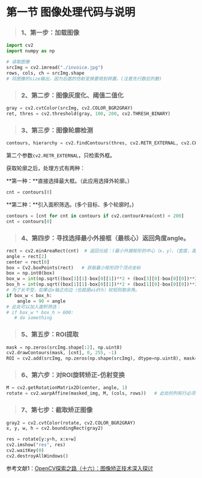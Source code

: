 # 第一节 图像处理代码与说明

> ### **1、第一步**：加载图像

```python
import cv2
import numpy as np

# 读取图像
srcImg = cv2.imread("./invoice.jpg")
rows, cols, ch = srcImg.shape
# 将图像的size输出，因为后面的仿射变换要用到转置。(注意先行数后列数)
```

> ### **2、第二步**：图像灰度化、阈值二值化

```python
gray = cv2.cvtColor(srcImg, cv2.COLOR_BGR2GRAY)
ret, thres = cv2.threshold(gray, 100, 200, cv2.THRESH_BINARY)
```

> ### **3、第三步**：图像轮廓检测

```python
contours, hierarchy = cv2.findContours(thres, cv2.RETR_EXTERNAL, cv2.CHAIN_APPROX_NONE)
```
第二个参数`cv2.RETR_EXTERNAL`，只检索外框。

获取轮廓之后，处理方式有两种：

**第一种：**直接选择最大框。（此应用选择外轮廓。）

```python
cnt = contours[0]   
```

**第二种：**引入面积筛选。(多个目标、多个轮廓时。)

```python
contours = [cnt for cnt in contours if cv2.contourArea(cnt) > 200]
cnt = contours[0]   
```


> ### **4、第四步**：**寻找选择最小外接框**（最核心）返回角度angle。

```python
rect = cv2.minAreaRect(cnt)  # 返回元组：(最小外接矩形的中心（x，y），（宽度，高度），旋转角度）
angle = rect[2]
center = rect[0]
box = Cv2.boxPoints(rect)   # 获取最小矩形四个顶点坐标
box = np.int0(box)
box_w = int(np.sqrt((box[3][1]-box[0][1])**2 + (box[3][0]-box[0][0])**2))
box_h = int(np.sqrt((box[1][1]-box[0][1])**2 + (box[1][0]-box[0][0])**2))
# 为了长平型，如果近x轴正向边（也就是width）较短则取余角。
if box_w < box_h:
    angle = 90 + angle
# 此处可以加入面积筛选：
# if box_w * box_h > 600:
   # do something
```

> ### **5、第五步**：ROI提取

```python
mask = np.zeros(srcImg.shape[:2], np.uint8)
cv2.drawContours(mask, [cnt], 0, 255, -1)
ROI = cv2.add(srcImg, np.zeros(np.shape(srcImg), dtype=np.uint8), mask=mask)
```

> ### **6、第六步**：对ROI旋转矫正-仿射变换

```python
M = cv2.getRotationMatrix2D(center, angle, 1)
rotate = cv2.warpAffine(masked_img, M, (cols, rows))   # 此处的列和行必须切换。
```


> ### **7、第七步**：截取矫正图像

```python
gray2 = cv2.cvtColor(rotate, cv2.COLOR_BGR2GRAY)
x, y, w, h = cv2.boundingRect(gray2)

res = rotate[y:y+h, x:x+w]
cv2.imshow("res", res)
cv2.waitKey(0)
cv2.destroyAllWindows()
```

参考文献1：[OpenCV探索之路（十六）：图像矫正技术深入探讨](https://www.cnblogs.com/skyfsm/p/6902524.html)

